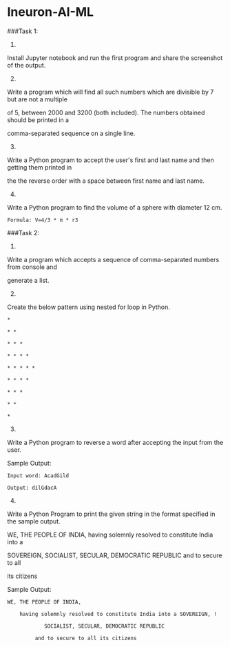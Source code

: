 # Ineuron-AI-ML

###Task 1:

1.

Install Jupyter notebook and run the first program and share the screenshot of the output.


2.

Write a program which will find all such numbers which are divisible by 7 but are not a multiple

of 5, between 2000 and 3200 (both included). The numbers obtained should be printed in a

comma-separated sequence on a single line.

3.

Write a Python program to accept the user's first and last name and then getting them printed in

the the reverse order with a space between first name and last name.

4.

Write a Python program to find the volume of a sphere with diameter 12 cm.
```
Formula: V=4/3 * π * r3
```

###Task 2:

1.

Write a program which accepts a sequence of comma-separated numbers from console and

generate a list.

2.

Create the below pattern using nested for loop in Python.
```
*

* *

* * *

* * * *

* * * * *

* * * *

* * *

* *

*
```
3.

Write a Python program to reverse a word after accepting the input from the user.

Sample Output:
```
Input word: AcadGild

Output: dilGdacA
```
4.

Write a Python Program to print the given string in the format specified in the sample output.

WE, THE PEOPLE OF INDIA, having solemnly resolved to constitute India into a

SOVEREIGN, SOCIALIST, SECULAR, DEMOCRATIC REPUBLIC and to secure to all

its citizens

Sample Output:
```
WE, THE PEOPLE OF INDIA,

	having solemnly resolved to constitute India into a SOVEREIGN, !

	        SOCIALIST, SECULAR, DEMOCRATIC REPUBLIC

		 and to secure to all its citizens
```
